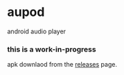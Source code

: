 # aupod
android audio player

### this is a work-in-progress ###

apk downlaod from the [releases](https://github.com/sleepchild/aupod/releases) page.
